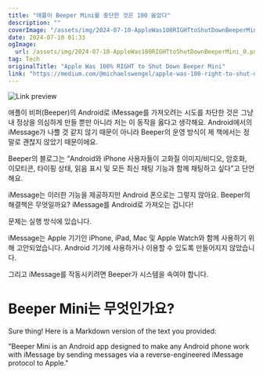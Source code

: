 ```yaml
---
title: "애플이 Beeper Mini를 중단한 것은 100 옳았다"
description: ""
coverImage: "/assets/img/2024-07-10-AppleWas100RIGHTtoShutDownBeeperMini_0.png"
date: 2024-07-10 01:33
ogImage: 
  url: /assets/img/2024-07-10-AppleWas100RIGHTtoShutDownBeeperMini_0.png
tag: Tech
originalTitle: "Apple Was 100% RIGHT to Shut Down Beeper Mini"
link: "https://medium.com/@michaelswengel/apple-was-100-right-to-shut-down-beeper-mini-9f3582667f39"
---
```



![Link preview](/assets/img/2024-07-10-AppleWas100RIGHTtoShutDownBeeperMini_0.png)

애플이 비퍼(Beeper)의 Android로 iMessage를 가져오려는 시도를 차단한 것은 그냥 내 정상을 의심하게 만들 뿐만 아니라 저는 이 동작을 옳다고 생각해요. Android에서의 iMessage가 나쁠 것 같지 않기 때문이 아니라 Beeper의 운영 방식이 제 책에서는 정말로 괜찮지 않았기 때문이에요.

Beeper의 블로그는 “Android와 iPhone 사용자들이 고화질 이미지/비디오, 암호화, 이모티콘, 타이핑 상태, 읽음 표시 및 모든 최신 채팅 기능과 함께 채팅하고 싶다”고 단언해요.

iMessage는 이러한 기능을 제공하지만 Android 폰으로는 그렇지 않아요. Beeper의 해결책은 무엇일까요? iMessage를 Android로 가져오는 겁니다!

<div class="content-ad"></div>

문제는 실행 방식에 있습니다.

iMessage는 Apple 기기인 iPhone, iPad, Mac 및 Apple Watch와 함께 사용하기 위해 고안되었습니다. Android 기기에 사용하거나 이용할 수 있도록 만들어지지 않았습니다.

그리고 iMessage를 작동시키려면 Beeper가 시스템을 속여야 합니다.

# Beeper Mini는 무엇인가요?

<div class="content-ad"></div>

Sure thing! Here is a Markdown version of the text you provided:

"Beeper Mini is an Android app designed to make any Android phone work with iMessage by sending messages via a reverse-engineered iMessage protocol to Apple."